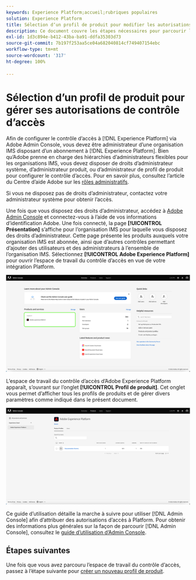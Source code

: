 ```yaml
---
keywords: Experience Platform;accueil;rubriques populaires
solution: Experience Platform
title: Sélection dʼun profil de produit pour modifier les autorisations de contrôle dʼaccès
description: Ce document couvre les étapes nécessaires pour parcourir lʼespace de travail du contrôle dʼaccès. Afin de configurer le contrôle d’accès à Experience Platform via Adobe Admin Console, vous devez être administrateur d’une organisation IMS disposant d’un abonnement à Experience Platform.
exl-id: 1d3c894e-b412-43ba-ba91-ddfa35303d73
source-git-commit: 7b197f253aa5ce04a682040814cf749407154ebc
workflow-type: tm+mt
source-wordcount: '317'
ht-degree: 100%

---
```


# Sélection dʼun profil de produit pour gérer ses autorisations de contrôle dʼaccès

Afin de configurer le contrôle dʼaccès à [!DNL Experience Platform] via Adobe Admin Console, vous devez être administrateur dʼune organisation IMS disposant dʼun abonnement à [!DNL Experience Platform]. Bien qu’Adobe prenne en charge des hiérarchies d’administrateurs flexibles pour les organisations IMS, vous devez disposer de droits d’administrateur système, d’administrateur produit, ou d’administrateur de profil de produit pour configurer le contrôle d’accès. Pour en savoir plus, consultez l’article du Centre d’aide Adobe sur les [rôles administratifs](https://helpx.adobe.com/fr/enterprise/using/admin-roles.html).

Si vous ne disposez pas de droits d’administrateur, contactez votre administrateur système pour obtenir l’accès.

Une fois que vous disposez des droits d’administrateur, accédez à [Adobe Admin Console](https://adminconsole.adobe.com) et connectez-vous à l’aide de vos informations d’identification Adobe. Une fois connecté, la page **[!UICONTROL Présentation]** s’affiche pour l’organisation IMS pour laquelle vous disposez des droits d’administrateur. Cette page présente les produits auxquels votre organisation IMS est abonnée, ainsi que d’autres contrôles permettant d’ajouter des utilisateurs et des administrateurs à l’ensemble de l’organisation IMS. Sélectionnez **[!UICONTROL Adobe Experience Platform]** pour ouvrir l’espace de travail du contrôle d’accès en vue de votre intégration Platform.

![select-product](../images/select-product.png)

L’espace de travail du contrôle d’accès d’Adobe Experience Platform apparaît, s’ouvrant sur l’onglet **[!UICONTROL Profil de produit]**. Cet onglet vous permet d’afficher tous les profils de produits et de gérer divers paramètres comme indiqué dans le présent document.

![select-product-profile](../images/select-product-profile.png)

Ce guide d’utilisation détaille la marche à suivre pour utiliser [!DNL Admin Console] afin d’attribuer des autorisations d’accès à Platform. Pour obtenir des informations plus générales sur la façon de parcourir [!DNL Admin Console], consultez le [guide dʼutilisation dʼAdmin Console](https://helpx.adobe.com/fr/enterprise/using/admin-console.html).

## Étapes suivantes

Une fois que vous avez parcouru l’espace de travail du contrôle d’accès, passez à l’étape suivante pour [créer un nouveau profil de produit](create-profile.md).
